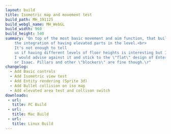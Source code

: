 ```yaml
---
layout: build
title: Isometric map and movement test
build_path: MH_191125
build_webgl_name: MH_WebGL
build_width: 960
build_height: 540
summary: "On top of the most basic movement and aim function, that build is testing
    the integration of having elevated parts in the level.<br>
	It's not enough to tell
    us if having different levels of floor heights is interesting but I can already say that it is cumbersome to integrate. And it leads to issues about how the enemies' patterns will adapt to a player staying on these elevated positions.<br>
    I would advise against it and stick to the \"flat\" design of Enter the Gungeon
    or Isaac. Pillars and other \"blockers\" are fine though.\r"
changelog:
  - Add Basic controls
  - Add Isometric view test
  - Add Entity rendering (Sprite 3d)
  - Add Bullet collision on iso map
  - Add elevated area test and collison switch
downloads:
 - url: 
   title: PC Build
 - url: 
   title: Mac Build
 - url: 
   title: Linux Build
---
```

